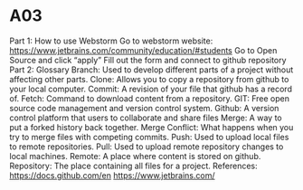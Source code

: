 # A03
Part 1: How to use Webstorm
Go to webstorm website: https://www.jetbrains.com/community/education/#students
Go to Open Source and click “apply”
Fill out the form and connect to github repository
Part 2: Glossary
Branch: Used to develop different parts of a project without affecting other parts.
Clone: Allows you to copy a repository from github to your local computer.
Commit: A revision of your file that github has a record of.
Fetch: Command to download content from a repository.
GIT: Free open source code management and version control system.
Github: A version control platform that users to collaborate and share files
Merge: A way to put a forked history back together.
Merge Conflict: What happens when you try to merge files with competing commits.
Push: Used to upload local files to remote repositories.
Pull: Used to upload remote repository changes to local machines.
Remote: A place where content is stored on github.
Repository: The place containing all files for a project.
References:
https://docs.github.com/en
https://www.jetbrains.com/ 
